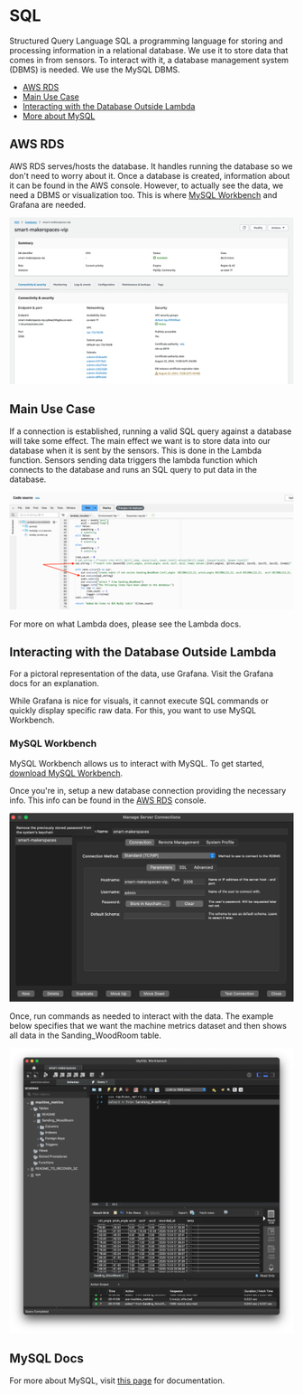 # SQL

Structured Query Language SQL a programming language for storing and processing information in a
relational database. We use it to store data that comes in from sensors. To interact with it, a
database management system (DBMS) is needed. We use the MySQL DBMS.

- [AWS RDS](#AWS-RDS)
- [Main Use Case](#Main-Use-Case)
- [Interacting with the Database Outside Lambda](#Interacting-with-the-Database-Outside-Lambda)
- [More about MySQL](#MySQL-Docs)

## AWS RDS

AWS RDS serves/hosts the database. It handles running the database so we don't need to worry about
it. Once a database is created, information about it can be found in the AWS console. However, to
actually see the data, we need a DBMS or visualization too. This is where
[MySQL Workbench](#Interacting-with-the-Database-Outside-Lambda) and Grafana are needed.

![Alt text](images/sql/sql_rds_dashboard.png)

## Main Use Case

If a connection is established, running a valid SQL query against a database will take some effect.
The main effect we want is to store data into our database when it is sent by the sensors. This is
done in the Lambda function. Sensors sending data triggers the lambda function which connects to the
database and runs an SQL query to put data in the database.

![Alt text](images/sql/lambda_running_sql.png)

For more on what Lambda does, please see the Lambda docs.

## Interacting with the Database Outside Lambda

For a pictoral representation of the data, use Grafana. Visit the Grafana docs for an explanation.

While Grafana is nice for visuals, it cannot execute SQL commands or quickly display specific raw
data. For this, you want to use MySQL Workbench.

### MySQL Workbench

MySQL Workbench allows us to interact with MySQL. To get started,
[download MySQL Workbench](https://dev.mysql.com/downloads/workbench/).

Once you're in, setup a new database connection providing the necessary info. This info can be found
in the [AWS RDS](#AWS-RDS) console.

![Alt text](images/sql/workbench_db_config.png)

Once, run commands as needed to interact with the data. The example below specifies that we want the
machine metrics dataset and then shows all data in the Sanding_WoodRoom table.

![Alt text](images/sql/basic_workbench_query.png)

## MySQL Docs

For more about MySQL, visit [this page](https://dev.mysql.com/doc/) for documentation.
